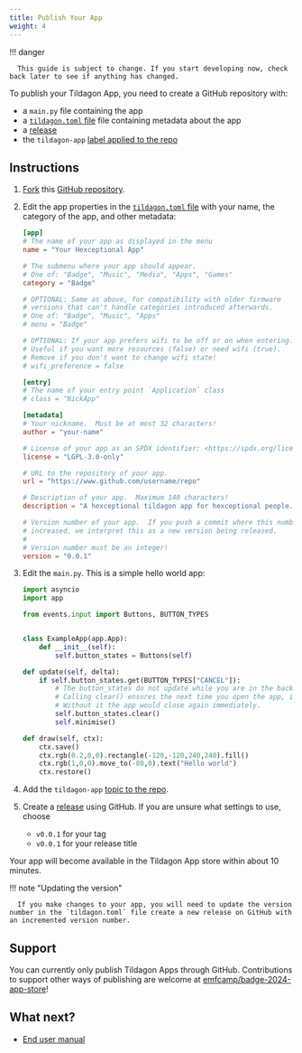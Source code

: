 ```yaml
---
title: Publish Your App
weight: 4
---
```


!!! danger

      This guide is subject to change. If you start developing now, check back later to see if anything has changed.

To publish your Tildagon App, you need to create a GitHub repository with:

- a `main.py` file containing the app
- a [`tildagon.toml` file](https://github.com/npentrel/tildagon-demo/blob/main/tildagon.toml) file containing metadata about the app
- a [release](https://docs.github.com/en/repositories/releasing-projects-on-github/managing-releases-in-a-repository#creating-a-release)
- the `tildagon-app` [label applied to the repo](https://docs.github.com/en/issues/using-labels-and-milestones-to-track-work/managing-labels#applying-a-label)

## Instructions

1. [Fork](https://docs.github.com/en/pull-requests/collaborating-with-pull-requests/working-with-forks/fork-a-repo) this [GitHub repository](https://github.com/hughrawlinson/tildagon-demo/).
2. Edit the app properties in the [`tildagon.toml` file](https://github.com/npentrel/tildagon-demo/blob/main/tildagon.toml) with your name, the category of the app, and other metadata:

    ```toml
    [app]
    # The name of your app as displayed in the menu
    name = "Your Hexceptional App"

    # The submenu where your app should appear.
    # One of: "Badge", "Music", "Media", "Apps", "Games"
    category = "Badge"

    # OPTIONAL: Same as above, for compatibility with older firmware
    # versions that can't handle categories introduced afterwards.
    # One of: "Badge", "Music", "Apps"
    # menu = "Badge"

    # OPTIONAL: If your app prefers wifi to be off or on when entering.
    # Useful if you want more resources (false) or need wifi (true).
    # Remove if you don't want to change wifi state!
    # wifi_preference = false

    [entry]
    # The name of your entry point `Application` class
    # class = "NickApp"

    [metadata]
    # Your nickname.  Must be at most 32 characters!
    author = "your-name"

    # License of your app as an SPDX identifier: <https://spdx.org/licenses/>
    license = "LGPL-3.0-only"

    # URL to the repository of your app.
    url = "https://www.github.com/username/repo"

    # Description of your app.  Maximum 140 characters!
    description = "A hexceptional tildagon app for hexceptional people."

    # Version number of your app.  If you push a commit where this number is
    # increased, we interpret this as a new version being released.
    #
    # Version number must be an integer!
    version = "0.0.1"
    ```

3. Edit the `main.py`. This is a simple hello world app:

    ```python
    import asyncio
    import app

    from events.input import Buttons, BUTTON_TYPES


    class ExampleApp(app.App):
        def __init__(self):
            self.button_states = Buttons(self)

    def update(self, delta):
        if self.button_states.get(BUTTON_TYPES["CANCEL"]):
            # The button_states do not update while you are in the background.
            # Calling clear() ensures the next time you open the app, it stays open.
            # Without it the app would close again immediately.
            self.button_states.clear()
            self.minimise()

    def draw(self, ctx):
        ctx.save()
        ctx.rgb(0.2,0,0).rectangle(-120,-120,240,240).fill()
        ctx.rgb(1,0,0).move_to(-80,0).text("Hello world")
        ctx.restore()
    ```

4. Add the `tildagon-app` [topic to the repo](https://docs.github.com/en/enterprise-server@3.10/repositories/managing-your-repositorys-settings-and-features/customizing-your-repository/classifying-your-repository-with-topics#adding-topics-to-your-repository).

5. Create a [release](https://docs.github.com/en/repositories/releasing-projects-on-github/managing-releases-in-a-repository#creating-a-release) using GitHub. If you are unsure what settings to use, choose
      -  `v0.0.1` for your tag
      -  `v0.0.1` for your release title

Your app will become available in the Tildagon App store within about 10 minutes.

!!! note "Updating the version"

      If you make changes to your app, you will need to update the version number in the `tildagon.toml` file create a new release on GitHub with an incremented version number.

## Support

You can currently only publish Tildagon Apps through GitHub. Contributions to support other ways of publishing are welcome at [emfcamp/badge-2024-app-store](https://github.com/emfcamp/badge-2024-app-store)!

## What next?

<div class="grid cards" markdown>

- [End user manual](../using-the-badge/end-user-manual.md)

</div>

[simulator]: https://github.com/emfcamp/badge-2024-software/tree/main/sim
